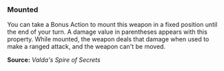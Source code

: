 ### Mounted
You can take a Bonus Action to mount this weapon in a fixed position until the end of your turn. A damage value in parentheses appears with this property. While mounted, the weapon deals that damage when used to make a ranged attack, and the weapon can't be moved.


**Source:** *Valda's Spire of Secrets*
